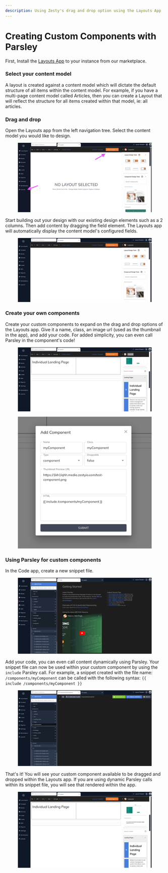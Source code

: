 ```yaml
---
description: Using Zesty's drag and drop option using the Layouts App
---
```


# Creating Custom Components with Parsley

First, Install the [Layouts App](https://www.zesty.io/marketplace/apps/page-layout-designer/) to your instance from our marketplace.

### Select your content model

A layout is created against a content model which will dictate the default structure of all items within the content model. For example, if you have a multi-page content model called Articles, then you can create a Layout that will reflect the structure for all items created within that model, ie: all articles.

### Drag and drop

Open the Layouts app from the left navigation tree. Select the content model you would like to design.

<figure><img src="../../.gitbook/assets/Screenshot 2023-01-20 at 3.29.05 PM.png" alt=""><figcaption></figcaption></figure>

Start building out your design with our existing design elements such as a 2 columns. Then add content by dragging the field element. The Layouts app will automatically display the content model's configured fields.

<figure><img src="../../.gitbook/assets/dragdrop.gif" alt=""><figcaption></figcaption></figure>

### Create your own components

Create your custom components to expand on the drag and drop options of the Layouts app. Give it a name, class, an image url (used as the thumbnail in the app), and add your code. For added simplicity, you can even call Parsley in the component's code!

<figure><img src="../../.gitbook/assets/component.gif" alt=""><figcaption></figcaption></figure>

<figure><img src="../../.gitbook/assets/Screenshot 2023-01-20 at 3.44.50 PM.png" alt=""><figcaption></figcaption></figure>

### Using Parsley for custom components

In the Code app, create a new snippet file.

<figure><img src="../../.gitbook/assets/createComponent.gif" alt=""><figcaption></figcaption></figure>

Add your code, you can even call content dynamically using Parsley. Your snippet file can now be used within your custom component by using the `include` Parsley call. For example, a snippet created with the file name: `/components/myComponent` can be called with the following syntax: `{{ include /components/myComponent }}`

<figure><img src="../../.gitbook/assets/code.gif" alt=""><figcaption></figcaption></figure>

That's it! You will see your custom component available to be dragged and dropped within the Layouts app. If you are using dynamic Parsley calls within its snippet file, you will see that rendered within the app.

<figure><img src="../../.gitbook/assets/done.gif" alt=""><figcaption></figcaption></figure>
